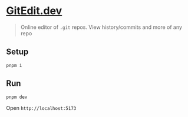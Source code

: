 # [GitEdit.dev](https://gitedit.dev)

> Online editor of `.git` repos. View history/commits and more of any repo


## Setup

```
pnpm i
```

## Run

```
pnpm dev
```

Open `http://localhost:5173`
